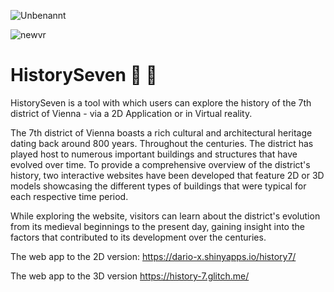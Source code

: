 ![Unbenannt](https://user-images.githubusercontent.com/75636666/235879079-2aed894e-6573-4670-9d05-187befa12e70.PNG)

![newvr](https://github.com/dario-x/history_seven/assets/75636666/4d46415f-c966-4f78-97e1-f0290e6d97e5)

# HistorySeven 🔎 📜

HistorySeven is a tool with which users can explore the history of the 7th district of Vienna - via a 2D Application or in Virtual reality. 

The 7th district of Vienna boasts a rich cultural and architectural heritage dating back around 800 years. Throughout the centuries. The district has played host to numerous important buildings and structures that have evolved over time. To provide a comprehensive overview of the district's history, two interactive websites have been developed that feature 2D or 3D models showcasing the different types of buildings that were typical for each respective time period.

While exploring the website, visitors can learn about the district's evolution from its medieval beginnings to the present day, gaining insight into the factors that contributed to its development over the centuries.

The web app to the 2D version:
https://dario-x.shinyapps.io/history7/

The web app to the 3D version
https://history-7.glitch.me/


